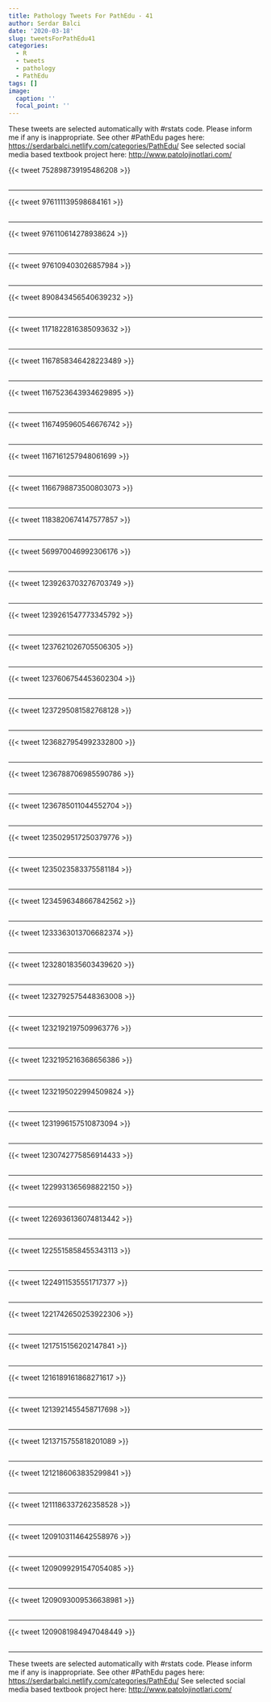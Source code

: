```yaml
---
title: Pathology Tweets For PathEdu - 41
author: Serdar Balci
date: '2020-03-18'
slug: tweetsForPathEdu41
categories:
  - R
  - tweets
  - pathology
  - PathEdu
tags: []
image:
  caption: ''
  focal_point: ''
---
```



These tweets are selected automatically with #rstats code. Please inform me if any is inappropriate.
See other #PathEdu pages here: https://serdarbalci.netlify.com/categories/PathEdu/ 
See selected social media based textbook project here: http://www.patolojinotlari.com/

{{< tweet 752898739195486208 >}}
<br>
<br>
<hr>
{{< tweet 976111139598684161 >}}
<br>
<br>
<hr>
{{< tweet 976110614278938624 >}}
<br>
<br>
<hr>
{{< tweet 976109403026857984 >}}
<br>
<br>
<hr>
{{< tweet 890843456540639232 >}}
<br>
<br>
<hr>
{{< tweet 1171822816385093632 >}}
<br>
<br>
<hr>
{{< tweet 1167858346428223489 >}}
<br>
<br>
<hr>
{{< tweet 1167523643934629895 >}}
<br>
<br>
<hr>
{{< tweet 1167495960546676742 >}}
<br>
<br>
<hr>
{{< tweet 1167161257948061699 >}}
<br>
<br>
<hr>
{{< tweet 1166798873500803073 >}}
<br>
<br>
<hr>
{{< tweet 1183820674147577857 >}}
<br>
<br>
<hr>
{{< tweet 569970046992306176 >}}
<br>
<br>
<hr>
{{< tweet 1239263703276703749 >}}
<br>
<br>
<hr>
{{< tweet 1239261547773345792 >}}
<br>
<br>
<hr>
{{< tweet 1237621026705506305 >}}
<br>
<br>
<hr>
{{< tweet 1237606754453602304 >}}
<br>
<br>
<hr>
{{< tweet 1237295081582768128 >}}
<br>
<br>
<hr>
{{< tweet 1236827954992332800 >}}
<br>
<br>
<hr>
{{< tweet 1236788706985590786 >}}
<br>
<br>
<hr>
{{< tweet 1236785011044552704 >}}
<br>
<br>
<hr>
{{< tweet 1235029517250379776 >}}
<br>
<br>
<hr>
{{< tweet 1235023583375581184 >}}
<br>
<br>
<hr>
{{< tweet 1234596348667842562 >}}
<br>
<br>
<hr>
{{< tweet 1233363013706682374 >}}
<br>
<br>
<hr>
{{< tweet 1232801835603439620 >}}
<br>
<br>
<hr>
{{< tweet 1232792575448363008 >}}
<br>
<br>
<hr>
{{< tweet 1232192197509963776 >}}
<br>
<br>
<hr>
{{< tweet 1232195216368656386 >}}
<br>
<br>
<hr>
{{< tweet 1232195022994509824 >}}
<br>
<br>
<hr>
{{< tweet 1231996157510873094 >}}
<br>
<br>
<hr>
{{< tweet 1230742775856914433 >}}
<br>
<br>
<hr>
{{< tweet 1229931365698822150 >}}
<br>
<br>
<hr>
{{< tweet 1226936136074813442 >}}
<br>
<br>
<hr>
{{< tweet 1225515858455343113 >}}
<br>
<br>
<hr>
{{< tweet 1224911535551717377 >}}
<br>
<br>
<hr>
{{< tweet 1221742650253922306 >}}
<br>
<br>
<hr>
{{< tweet 1217515156202147841 >}}
<br>
<br>
<hr>
{{< tweet 1216189161868271617 >}}
<br>
<br>
<hr>
{{< tweet 1213921455458717698 >}}
<br>
<br>
<hr>
{{< tweet 1213715755818201089 >}}
<br>
<br>
<hr>
{{< tweet 1212186063835299841 >}}
<br>
<br>
<hr>
{{< tweet 1211186337262358528 >}}
<br>
<br>
<hr>
{{< tweet 1209103114642558976 >}}
<br>
<br>
<hr>
{{< tweet 1209099291547054085 >}}
<br>
<br>
<hr>
{{< tweet 1209093009536638981 >}}
<br>
<br>
<hr>
{{< tweet 1209081984947048449 >}}
<br>
<br>
<hr>


These tweets are selected automatically with #rstats code. Please inform me if any is inappropriate.
See other #PathEdu pages here: https://serdarbalci.netlify.com/categories/PathEdu/ 
See selected social media based textbook project here: http://www.patolojinotlari.com/
